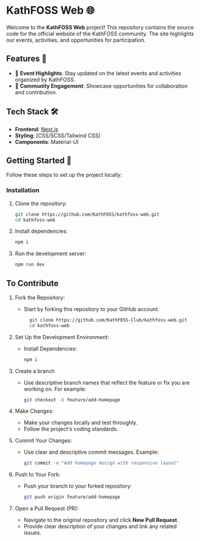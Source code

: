 # KathFOSS Web 🌐

Welcome to the **KathFOSS Web** project! This repository contains the source code for the official website of the KathFOSS community. The site highlights our events, activities, and opportunities for participation.  

## Features 🚀
- 📅 **Event Highlights**: Stay updated on the latest events and activities organized by KathFOSS.
- 🌟 **Community Engagement**: Showcase opportunities for collaboration and contribution.

## Tech Stack 🛠️
- **Frontend**: [Next.js](https://nextjs.org/)
- **Styling**: [CSS/SCSS/Tailwind CSS]
- **Components**: Material-UI

## Getting Started 🎉

Follow these steps to set up the project locally:

### Installation
1. Clone the repository:
   ```bash
   git clone https://github.com/KathFOSS/kathfoss-web.git
   cd kathfoss-web
   
2. Install dependencies:
   ```bash
   npm i
   ```
   
3. Run the development server:
   ```bash
   npm run dev
   ```

## To Contribute
 1. Fork the Repository:
    - Start by forking this repository to your GitHub account.
      ```bash
        git clone https://github.com/KathFOSS-Club/kathfoss-web.git
        cd kathfoss-web
      
2. Set Up the Development Environment:
    - Install Dependencies:
      ```bash
      npm i
3. Create a branch
   - Use descriptive branch names that reflect the feature or fix you are working on. For example:
     ```bash
     git checkout -b feature/add-homepage
     ```
     
4. Make Changes:
   - Make your changes locally and test throughly.
   - Follow the project's coding standards.
     
5. Commit Your Changes:
   - Use clear and descriptive commit messages. Example:
     ```bash
     git commit -m "Add homepage design with responsive layout"
     ```
     
6. Push to Your Fork:
   - Push your branch to your forked repository:
     ```bash
     git push origin feature/add-homepage
     ```
     
7. Open a Pull Request (PR):
   - Navigate to the original repository and click **New Pull Request**.
   - Provide clear description of your changes and link any related issues.
